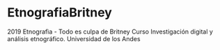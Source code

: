 # EtnografiaBritney
2019 Etnografìa - Todo es culpa de Britney
Curso Investigación digital y análisis etnográfico.
Universidad de los Andes
